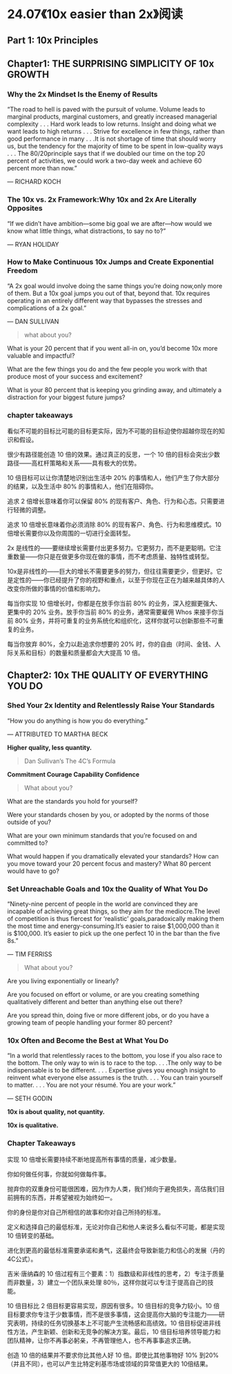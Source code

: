 # 24.07《10x easier than 2x》阅读

## Part 1: 10x Principles

## Chapter1: THE SURPRISING SIMPLICITY OF 10x GROWTH

### Why the 2x Mindset Is the Enemy of Results

“The road to hell is paved with the pursuit of volume. Volume leads to marginal products, marginal customers, and greatly increased managerial complexity . . . Hard work leads to low returns. Insight and doing what we want leads to high returns . . . Strive for excellence in few things, rather than good performance in many . . .It is not shortage of time that should worry us, but the tendency for the majority of time to be spent in low-quality ways . . . The 80/20principle says that if we doubled our time on the top 20 percent of activities, we could work a two-day week and achieve 60 percent more than now.”

— RICHARD KOCH

### The 10x vs. 2x Framework:Why 10x and 2x Are Literally Opposites

“If we didn’t have ambition—some big goal we are after—how would we know what little things, what distractions, to say no to?”

— RYAN HOLIDAY

### How to Make Continuous 10x Jumps and Create Exponential Freedom

“A 2x goal would involve doing the same things you’re doing now,only more of them. But a 10x goal jumps you out of that, beyond that. 10x requires operating in an entirely different way that bypasses the stresses and complications of a 2x goal.”

— DAN SULLIVAN

> what about you?

What is your 20 percent that if you went all-in on, you’d become 10x more valuable and impactful?

What are the few things you do and the few people you work with that produce most of your success and excitement?

What is your 80 percent that is keeping you grinding away, and ultimately a distraction for your biggest future jumps?


### chapter takeaways

看似不可能的目标比可能的目标更实际，因为不可能的目标迫使你超越你现在的知识和假设。

很少有路径能创造 10 倍的效果。通过真正的反思，一个 10 倍的目标会突出少数路径——高杠杆策略和关系——具有极大的优势。

10 倍目标可以让你清楚地识别出生活中 20% 的事情和人，他们产生了你大部分的结果，以及生活中 80% 的事情和人，他们在阻碍你。

追求 2 倍增长意味着你可以保留 80% 的现有客户、角色、行为和心态。只需要进行轻微的调整。

追求 10 倍增长意味着你必须消除 80% 的现有客户、角色、行为和思维模式。10 倍增长需要你以及你周围的一切进行全面转型。

2x 是线性的——要继续增长需要付出更多努力。它更努力，而不是更聪明。它注重数量——你只是在做更多你现在做的事情，而不考虑质量、独特性或转型。

10x是非线性的——巨大的增长不需要更多的努力，但往往需要更少，但更好。它是定性的——你已经提升了你的视野和重点，以至于你现在正在为越来越具体的人改变你所做的事情的价值和影响力。

每当你实现 10 倍增长时，你都是在放手你当前 80% 的业务，深入挖掘更强大、更集中的 20% 业务。放手你当前 80% 的业务，通常需要雇佣 Whos 来接手你当前 80% 业务，并将可重复的业务系统化和组织化，这样你就可以创新那些不可重复的业务。

每当你放弃 80%，全力以赴追求你想要的 20% 时，你的自由（时间、金钱、人际关系和目标）的数量和质量都会大大提高 10 倍。

## Chapter2: 10x THE QUALITY OF EVERYTHING YOU DO

### Shed Your 2x Identity and Relentlessly Raise Your Standards

“How you do anything is how you do everything.”

— ATTRIBUTED TO MARTHA BECK


**Higher quality, less quantity.**


> Dan Sullivan’s The 4C’s Formula

**Commitment Courage Capability Confidence**

> What about you?

What are the standards you hold for yourself?

Were your standards chosen by you, or adopted by the norms of those outside of you?

What are your own minimum standards that you’re focused on and committed to?

What would happen if you dramatically elevated your standards? How can you move toward your 20 percent focus and mastery? What 80 percent would have to go?

### Set Unreachable Goals and 10x the Quality of What You Do

“Ninety-nine percent of people in the world are convinced they are incapable of achieving great things, so they aim for the mediocre.The level of competition is thus fiercest for ‘realistic’ goals,paradoxically making them the most time and energy-consuming.It’s easier to raise $1,000,000 than it is $100,000. It’s easier to pick up the one perfect 10 in the bar than the five 8s.”

— TIM FERRISS

> What about you?

Are you living exponentially or linearly?

Are you focused on effort or volume, or are you creating something qualitatively different and better than anything else out there?

Are you spread thin, doing five or more different jobs, or do you have a growing team of people handling your former 80 percent?

### 10x Often and Become the Best at What You Do

“In a world that relentlessly races to the bottom, you lose if you also race to the bottom. The only way to win is to race to the top. . . .The only way to be indispensable is to be different. . . . Expertise gives you enough insight to reinvent what everyone else assumes is the truth. . . . You can train yourself to matter. . . . You are not your résumé. You are your work.”

— SETH  GODIN

**10x is about quality, not quantity.**

**10x is qualitative.**

### Chapter Takeaways

实现 10 倍增长需要持续不断地提高所有事情的质量，减少数量。

你如何做任何事，你就如何做每件事。

抛弃你的双重身份可能很困难，因为作为人类，我们倾向于避免损失，高估我们目前拥有的东西，并希望被视为始终如一。

你的身份是你对自己所相信的故事和你对自己所持的标准。

定义和选择自己的最低标准，无论对你自己和他人来说多么看似不可能，都是实现 10 倍转变的基础。

进化到更高的最低标准需要承诺和勇气，这最终会导致新能力和信心的发展（丹的4C公式）。

吉米·唐纳森的 10 倍过程有三个要素：1）指数级和非线性的思考，2）专注于质量而非数量，3）建立一个团队来处理 80％，这样你就可以专注于提高自己的技能。

10 倍目标比 2 倍目标更容易实现，原因有很多。10 倍目标的竞争力较小。10 倍目标要求你专注于少数事情，而不是很多事情，这会提高你大脑的专注能力——研究表明，持续的任务切换基本上不可能产生流畅感和高绩效。10 倍目标促进非线性方法，产生新颖、创新和无竞争的解决方案。最后，10 倍目标培养领导能力和团队精神，让你不再事必躬亲，不再管理他人，也不再事事追求正确。

创造 10 倍的结果并不要求你比其他人好 10 倍。即使比其他事物好 10% 到20%（并且不同），也可以产生比特定利基市场或领域的异常值更大的 10倍结果。